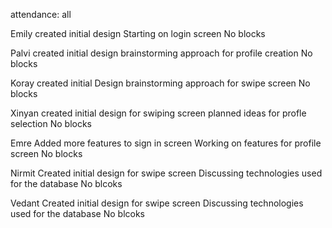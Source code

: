 attendance: all

Emily
    created initial design
    Starting on login screen
    No blocks

Palvi
    created initial design
    brainstorming approach for profile creation
    No blocks

Koray
    created initial Design
    brainstorming approach for swipe screen
    No blocks

Xinyan
    created initial design for swiping screen
    planned ideas for profle selection
    No blocks

Emre
    Added more features to sign in screen
    Working on features for profile screen
    No blocks

Nirmit
    Created initial design for swipe screen
    Discussing technologies used for the database
    No blcoks

Vedant
    Created initial design for swipe screen
    Discussing technologies used for the database
    No blcoks